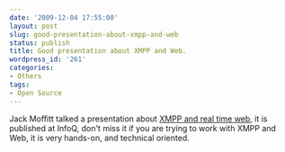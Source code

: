```yaml
---
date: '2009-12-04 17:55:00'
layout: post
slug: good-presentation-about-xmpp-and-web
status: publish
title: Good presentation about XMPP and Web.
wordpress_id: '261'
categories:
- Others
tags:
- Open Source
---
```


Jack Moffitt talked a presentation about [XMPP and real time web](http://www.infoq.com/presentations/Real-Time-Web-with-XMPP), it is published at InfoQ, don't miss it if you are trying to work with XMPP and Web, it is very hands-on, and technical oriented.
